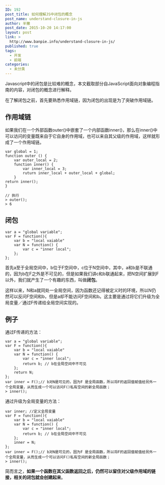 ```yaml
---
ID: 192
post_title: 如何理解JS中闭包的概念
post_name: understand-closure-in-js
author: 半撇
post_date: 2015-10-20 14:17:00
layout: post
link: >
  http://www.banpie.info/understand-closure-in-js/
published: true
tags:
  - 开发
  - 前端
categories:
  - 未分类
---
```

Javascript中的闭包是比较难的概念，本文截取部分自JavaScript面向对象编程指南的内容，对闭包的概念进行解释。

在了解闭包之前，首先要熟悉作用域链，因为闭包的出现是为了突破作用域链。

## 作用域链

如果我们在一个外部函数outer()中嵌套了一个内部函数inner()，那么在inner()中可以访问的变量既来自于它自身的作用域，也可以来自其父级的作用域，这样就形成了一个作用域链。

    var global = 1;
    function outer () {
        var outer_local = 2;
        function inner() {
            var inner_local = 3;
            ruturn inner_local + outer_local + global;
        }
    return inner();
    }
    
    // 执行
    > outer();
    > 6
    

## 闭包

    var a = "global variable";
    var F = function(){
        var b = "local vaiable"
        var N = function() {
            var c = "inner local";
        };
    };
    

首先a至于全局空间中，b位于F空间中，c位于N空间中，其中，a和b是不联通的，因为b在F之外是不可见的，但是如果我们讲c和b联通起来，把N空间扩展到F以外，我们就产生了一个有趣的东西，叫做**闭包**。

这样以来，N和a就同处一全局空间，因为函数还记得被定义时的环境，所以N仍然可以反问F空间和b，但是a却不能访问F空间和b。这主要是通过将它们升级为全局变量／通过F传递给全局空间实现的。

## 例子

通过F传递的方法：

    var a = "global variable";
    var F = function(){
        var b = "local vaiable"
        var N = function() {
            var c = "inner local";
            return b; // b在全局空间中不可见
        };
        return N;
    };
    var inner = F();// b对N是可见的，因为F 是全局函数，所以将F的返回值赋值给另外一个全局变量，从而生成一个可以访问F()私有空间的新全局函数；
    > inner();
    

通过升级为全局变量的方法：

    var inner; //定义全局变量
    var F = function(){
        var b = "local vaiable"
        var N = function() {
            var c = "inner local";
            return b; // b在全局空间中不可见
        };
        inner = N;
    };
    var inner = F();// b对N是可见的，因为F 是全局函数，所以将F的返回值赋值给另外一个全局变量，从而生成一个可以访问F()私有空间的新全局函数；
    > inner();
    

简而言之，**如果一个函数在其父函数返回之后，仍然可以留住对父级作用域的链接，相关的闭包就会创建起来**。 <!--stackedit_data:
eyJoaXN0b3J5IjpbLTE5NjkyODAxOTFdfQ==
-->